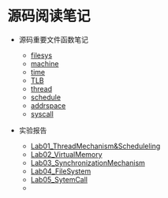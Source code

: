 # 源码阅读笔记

- 源码重要文件函数笔记
  - [filesys](code/filesys/filesys.md)
  - [machine](code/machine/machine.md)
  - [time](code/machine/time.md)
  - [TLB](code/machine/tlbnote.md)
  - [thread](code/threads/thread.md)
  - [schedule](code/threads/scheduler.md)
  - [addrspace](code/userprog/addrspace.md)
  - [syscall](code/threads/syscall.md)

- 实验报告
  - [Lab01_ThreadMechanism&Scheduleling](../Lab/Lab01_ThreadMechanism&Scheduleling)
  - [Lab02_VirtualMemory](../Lab/Lab02_VirtualMemory)
  - [Lab03_SynchronizationMechanism](../Lab/Lab03_SynchronizationMechanism)
  - [Lab04_FileSystem](../Lab/Lab04_FileSystem)
  - [Lab05_SytemCall](../Lab/Lab05_SytemCall)
  - [](../Lab/Lab01_ThreadMechanism&Scheduleling) 

  

